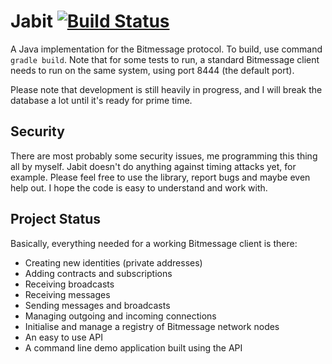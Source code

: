 Jabit [![Build Status](https://travis-ci.org/Dissem/Jabit.svg?branch=master)](https://travis-ci.org/Dissem/Jabit)
=====

A Java implementation for the Bitmessage protocol. To build, use command `gradle build`. Note that for some tests to run, a standard Bitmessage client needs to run on the same system, using port 8444 (the default port).

Please note that development is still heavily in progress, and I will break the database a lot until it's ready for prime time.

Security
--------

There are most probably some security issues, me programming this thing all by myself. Jabit doesn't do anything against timing attacks yet, for example. Please feel free to use the library, report bugs and maybe even help out. I hope the code is easy to understand and work with.

Project Status
--------------
Basically, everything needed for a working Bitmessage client is there:
* Creating new identities (private addresses)
* Adding contracts and subscriptions
* Receiving broadcasts
* Receiving messages
* Sending messages and broadcasts
* Managing outgoing and incoming connections
* Initialise and manage a registry of Bitmessage network nodes
* An easy to use API
* A command line demo application built using the API
